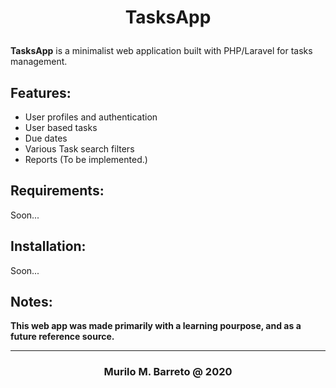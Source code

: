 # <p align="center">TasksApp </p>

**TasksApp** is a minimalist web application built with PHP/Laravel for tasks management. 


## Features:

 - User profiles and authentication
 - User based tasks
 - Due dates
 - Various Task search filters 
 - Reports (To be implemented.)

## Requirements:

Soon...

## Installation:

Soon...

## Notes:

**This web app was made primarily with a learning pourpose, and as a future reference source.**

---
### <p align='center'> Murilo M. Barreto @ 2020  </p>


